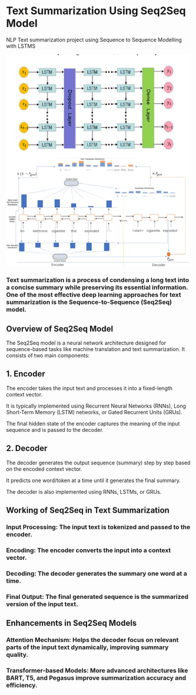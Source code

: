 # Text Summarization Using Seq2Seq Model

NLP Text summarization project using Sequence to Sequence Modelling with LSTMS 

<img src="https://github.com/shreymukh2020/Text-summarization-project-NLP/blob/main/LSTM%20Architecture.png" alt="Seq to Seq Architecture" width="500"/>

<img src="https://github.com/shreymukh2020/Text-summarization-project-NLP/blob/main/Seq%202%20seq%20summarization.png" alt="Seq to Seq Architecture" width="500"/>


### Text summarization is a process of condensing a long text into a concise summary while preserving its essential information. One of the most effective deep learning approaches for text summarization is the Sequence-to-Sequence (Seq2Seq) model.

## Overview of Seq2Seq Model

The Seq2Seq model is a neural network architecture designed for sequence-based tasks like machine translation and text summarization. It consists of two main components:

## 1. Encoder

The encoder takes the input text and processes it into a fixed-length context vector.

It is typically implemented using Recurrent Neural Networks (RNNs), Long Short-Term Memory (LSTM) networks, or Gated Recurrent Units (GRUs).

The final hidden state of the encoder captures the meaning of the input sequence and is passed to the decoder.

## 2. Decoder

The decoder generates the output sequence (summary) step by step based on the encoded context vector.

It predicts one word/token at a time until it generates the final summary.

The decoder is also implemented using RNNs, LSTMs, or GRUs.

## Working of Seq2Seq in Text Summarization

### Input Processing: The input text is tokenized and passed to the encoder.

### Encoding: The encoder converts the input into a context vector.

### Decoding: The decoder generates the summary one word at a time.

### Final Output: The final generated sequence is the summarized version of the input text.

## Enhancements in Seq2Seq Models

### Attention Mechanism: Helps the decoder focus on relevant parts of the input text dynamically, improving summary quality.

### Transformer-based Models: More advanced architectures like BART, T5, and Pegasus improve summarization accuracy and efficiency.



